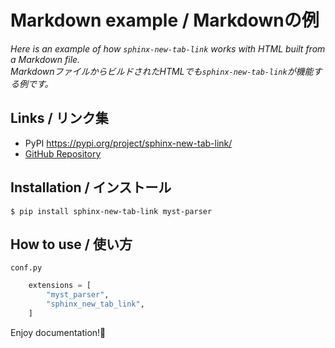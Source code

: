 # Markdown example / Markdownの例

*Here is an example of how `sphinx-new-tab-link` works with HTML built from a Markdown file.*  
*MarkdownファイルからビルドされたHTMLでも`sphinx-new-tab-link`が機能する例です。*

## Links / リンク集

* PyPI <https://pypi.org/project/sphinx-new-tab-link/>
* [GitHub Repository](https://github.com/ftnext/sphinx-new-tab-link)

## Installation / インストール

```shell
$ pip install sphinx-new-tab-link myst-parser
```

## How to use / 使い方

`conf.py`

```python
    extensions = [
        "myst_parser",
        "sphinx_new_tab_link",
    ]
```

Enjoy documentation!🙌
